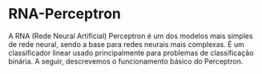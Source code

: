 # RNA-Perceptron
A RNA (Rede Neural Artificial) Perceptron é um dos modelos mais simples de rede neural, sendo a base para redes neurais mais complexas. É um classificador linear usado principalmente para problemas de classificação binária. A seguir, descrevemos o funcionamento básico do Perceptron.
